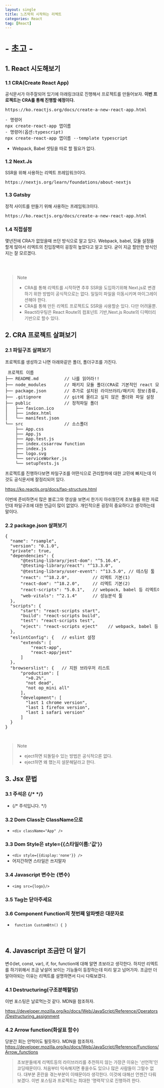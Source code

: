 ```yaml
---
layout: single
title: 느즈막히 시작하는 리엑트
categories: React
tag: [React]
---
```


# - 초고 -


## 1. React 시도해보기
### 1.1 CRA(Create React App)

공식문서가 아주잘되어 있기에 아래링크대로 진행해서 프로젝트를 만들어보자.
**이번 프로젝트는 CRA를 통해 진행할 예정이다.**

<pre>
https://ko.reactjs.org/docs/create-a-new-react-app.html
</pre>

<pre>
- 명령어
npx create-react-app 앱이름
- 명령어(옵션:typescript)
npx create-react-app 앱이름 --template typescript
</pre>

* Webpack, Babel 셋팅을 따로 할 필요가 없다.

### 1.2 Next.Js

SSR을 위해 사용하는 리엑트 프레임워크이다.

<pre>
https://nextjs.org/learn/foundations/about-nextjs
</pre>

### 1.3 Gatsby
정적 사이트를 만들기 위해 사용하는 프레임워크이다.

<pre>
https://ko.reactjs.org/docs/create-a-new-react-app.html
</pre>


### 1.4 직접설정
몇년전에 CRA가 없었을때 쓰던 방식으로 알고 있다. Webpack, babel, 모듈 설정들 할게 많아서
리엑트의 진입장벽이 굉장히 높았다고 알고 있다. 굳이 지금 할만한 방식인지는 잘 모르겠다.

<br/>
<br/>


> Note
> * CRA를 통해 리엑트를 시작하면 추후 SSR을 도입하기위해 Next.js로 변경하기 위한 방법이 공식적으로는 없다.
    일일이 파일을 이동시키며 마이그레이션해야 한다.
> * CRA를 통해 만든 리엑트 프로젝트도 SSR을 사용할순 있다. 다만 어려울뿐.
> * React라우팅은 React Route의 컴포넌트 기반,Next.js Route의 디렉터리 기반으로 할수 있다.


## 2. CRA 프로젝트 살펴보기
### 2.1 파일구조 살펴보기
프로젝트를 생성하고 나면 아래와같은 폴더, 폴더구조를 가진다.
<pre>
 프로젝트 이름
├── README.md          // 나를 읽어라!!
├── node_modules       // 패키지 모듈 폴더(CRA로 기본적인 react 모듈들이 포함되어있다.)
├── package.json       // 추가로 설치된 라이브러리/패키지 정보(종류, 버전)가 기록되는 파일
├── .gitignore         // git에 올리고 싶지 않은 폴더와 파일 설정
├── public             // 정적파일 폴더
│   ├── favicon.ico
│   ├── index.html     
│   └── manifest.json
└── src                // 소스폴더
    ├── App.css
    ├── App.js
    ├── App.test.js
    ├── index.cssarrow function
    ├── index.js
    ├── logo.svg
    └── serviceWorker.js
    └── setupTests.js
</pre>

프로젝트를 진행하다보면 파일구조를 어떤식으로 관리할까에 대한 고민에 빠지는데
이것도 공식문서에 잘정리되어 있다.

https://ko.reactjs.org/docs/faq-structure.html

이번에 준비하면서 많은 블로그와 영상을 보면서 한가지 아쉬웠던게 초보들을 위한 자료인데 파일구조에 대한
언급이 많이 없었다. 개인적으론 굉장히 중요하다고 생각하는데 말이다.

### 2.2 package.json 살펴보기
<pre>
{
  "name": "rsample",
  "version": "0.1.0",
  "private": true,
  "dependencies": {
      "@testing-library/jest-dom": "^5.16.4",
      "@testing-library/react": "^13.3.0",
      "@testing-library/user-event": "^13.5.0", // 테스팅 툴
      "react": "^18.2.0",         // 리엑트 기본(1)
      "react-dom": "^18.2.0",     // 리엑트 기본(2)
      "react-scripts": "5.0.1",   // webpack, babel 등 리엑트에 필요한 모듈
      "web-vitals": "^2.1.4"      // 성능분석 툴
  },
  "scripts": {
      "start": "react-scripts start",
      "build": "react-scripts build",
      "test": "react-scripts test",
      "eject": "react-scripts eject"    // webpack, babel 등 설정 직접가능하도록 추출
  },
  "eslintConfig": {   // eslint 설정
      "extends": [
          "react-app",
          "react-app/jest"
      ]
  },
  "browserslist": {   // 지원 브라우저 리스트
      "production": [
        ">0.2%",
        "not dead",
        "not op_mini all"
      ],
      "development": [
        "last 1 chrome version",
        "last 1 firefox version",
        "last 1 safari version"
      ]
  }
}
</pre>

<br>

> Note
> * eject하면 되돌릴수 있는 방법은 공식적으론 없다.
> * eject하면 왜 했는지 설문해달라고 한다. 




## 3. Jsx 문법
### 3.1 주석은 {/* */}
* {/* 주석입니다. */}

### 3.2 Dom Class는 ClassName으로
* ``` <div className="App" /> ```

### 3.3 Dom Style은 style={{스타일이름:'값'}}
* ```<div style={{display:'none'}} />```
* 어지간하면 스타일은 쓰지말자

### 3.4 Javascript 변수는 {변수}
* ``` <img src={logo}/> ```

### 3.5 Tag는 닫아주세요

### 3.6 Component Function의 첫번째 알파벳은 대문자로
* ``` function CustomBtn() { }```


<br>


## 4. Javascript 조금만 더 알기
변수(let, const, var), if, for, function에 대해 알면 초보라고 생각한다.
하지만 리엑트를 하기위해서 조금 낯설어 보이는 기능들이 등장하는데 미리 알고 넘어가자.
조금만 더 알아야되는 이유는 리엑트를 설명하면서 다시 다뤄보겠다.

### 4.1 Destructuring(구조분해할당)
이번 포스팅은 날로먹는것 같다. MDN을 참조하자.

https://developer.mozilla.org/ko/docs/Web/JavaScript/Reference/Operators/Destructuring_assignment

### 4.2 Arrow function(화살표 함수)
당분간 회는 안먹어도 될듯하다. MDN을 참조하자.
https://developer.mozilla.org/ko/docs/Web/JavaScript/Reference/Functions/Arrow_functions


> 초보분들에게 리엑트등의 라이브러리를 추천하지 않는 가장큰 이유는 '선언적'인 코딩때문이다.
> 처음부터 익숙해지면 좋을수도 있으나 많은 사람들이 그럴수 없다. 대부분 혼란을 겪는부분이 이때문이라 생각한다. 이것에 대해선
> 언젠간 다뤄보겠다. 이번 포스팅과 프로젝트는 최대한 '명력적'으로 진행하려 한다.